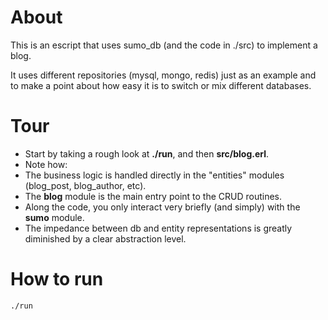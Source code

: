 # About
This is an escript that uses sumo_db (and the code in ./src) to implement a blog.

It uses different repositories (mysql, mongo, redis) just as an example and
to make a point about how easy it is to switch or mix different databases.

# Tour
 * Start by taking a rough look at **./run**, and then **src/blog.erl**.
 * Note how:
  * The business logic is handled directly in the "entities" modules
  (blog\_post, blog\_author, etc).
  * The **blog** module is the main entry point to the CRUD routines.
  * Along the code, you only interact very briefly (and simply) with the
  **sumo** module.
  * The impedance between db and entity representations is greatly
  diminished by a clear abstraction level.

# How to run
    ./run
